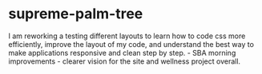 # supreme-palm-tree
I am reworking a testing different layouts to learn how to code css more efficiently, improve the layout of my code, and understand the best way to make applications responsive and clean step by step. - SBA morning improvements - clearer vision for the site and wellness project overall. 
